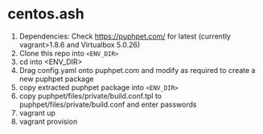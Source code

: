 # centos.ash


1. Dependencies: Check https://puphpet.com/ for latest (currently vagrant>1.8.6 and Virtualbox 5.0.26)
1. Clone this repo into `<ENV_DIR>`
1. cd into <ENV_DIR>
1. Drag config.yaml onto puphpet.com and modify as required to create a new puphpet package
1. copy extracted puphpet package into `<ENV_DIR>`
1. copy puphpet/files/private/build.conf.tpl to puphpet/files/private/build.conf and enter passwords 
1. vagrant up
1. vagrant provision